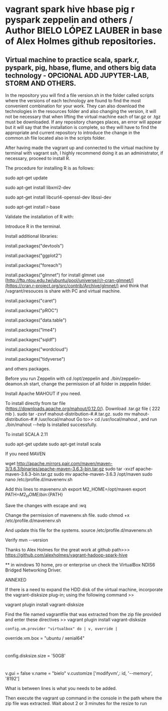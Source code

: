 #  vagrant spark hive hbase pig r pyspark zeppelin and others / Author  BIELO LÓPEZ LAUBER in base of Alex Holmes github repositories.
## Virtual machine to practice scala, spark.r, pyspark, pig, hbase, flume, and others big data technology - OPCIONAL ADD JUPYTER-LAB, STORM AND OTHERS.


In the repository you will find a file version.sh in the folder called scripts where the versions of each technology are found to find the most convenient combination for your work. 
They can also download the technologies in the resources folder and also changing the version, it will not be necessary that when lifting the virtual machine each of tar.gz or .tgz must be downloaded.
If any repository changes places, an error will appear but it will say that the installation is complete, so they will have to find the appropriate and current repository to introduce the change in the common.sh file located also in the scripts folder.

 After having made the vagrant up and connected to the virtual machine by terminal with vagrant ssh,
 I highly recommend doing it as an administrator, if necessary, proceed to install R.

The procedure for installing R is as follows:

sudo apt-get update

sudo apt-get install libxml2-dev

sudo apt-get install libcurl4-openssl-dev libssl-dev

sudo apt-get install r-base



Validate the installation of R with:

Introduce R in the terminal.

Install additional libraries:

install.packages("devtools")

install.packages("ggplot2")

install.packages("foreach")

install.packages("glmnet")
for install glmnet use [http://ftp.ntou.edu.tw/ubuntu/pool/universe/r/r-cran-glmnet/](https://cran.r-project.org/src/contrib/Archive/glmnet/) and think that /vagrant/resouces is share with PC and virtual machine.

install.packages("caret")

install.packages("pROC")

install.packages("data.table")

install.packages("lme4")

install.packages("sqldf")

install.packages("wordcloud")

install.packages("tidyverse")

and others packages.


Before you run Zeppelin with cd /opt/zeppelin  and ./bin/zeppelin-deamon.sh start, change the permission of all folder in zeppelin folder.





Install Apache MAHOUT if you need.

To install directly from tar file (https://downloads.apache.org/mahout/0.12.0/).
Download .tar.gz file ( 222 mb ).
sudo tar -zxvf mahout-distribution-#.#.tar.gz.
sudo mv mahout-distribution-#.# /usr/local/mahout
Go to>> cd /usr/local/mahout ,   and run ./bin/mahout --help
Is installed successfully.




To install SCALA 2.11

sudo apt-get update
sudo apt-get install scala



If you need MAVEN

wget http://apache.mirrors.pair.com/maven/maven-3/3.6.3/binaries/apache-maven-3.6.3-bin.tar.gz
sudo tar -xvzf apache-maven-3.6.3-bin.tar.gz
sudo mv apache-maven-3.6.3 /opt/maven
sudo nano /etc/profile.d/mavenenv.sh


Add this lines to mavenenv.sh
export M2_HOME=/opt/maven
export PATH=${M2_HOME}/bin:${PATH}

Save the changes with escape and :wq

Change the permission of mavenenv.sh file.
sudo chmod +x /etc/profile.d/mavenenv.sh

And update this file for the systems.
source /etc/profile.d/mavenenv.sh

Verify
mvn --version

Thanks to Alex Holmes for the great work at github path>>> https://github.com/alexholmes/vagrant-hadoop-spark-hive



** in windows 10 home, pro or enterprise un check the VirtualBox NDIS6 Bridged Networking Driver.



ANNEXED

If there is a need to expand the HDD disk of the virtual machine, incorporate the vagrant-disksize plug-in; using the following command >>

vagrant plugin install vagrant-disksize


Find the file named vagrantfile that was extracted from the zip file provided and enter these directives >>  vagrant plugin install vagrant-disksize

    config.vm.provider "virtualbox" do | v, override |
override.vm.box = "ubuntu / xenial64"
#
   config.disksize.size = '50GB' 
# 
 v.gui = false
   v.name = "bielo"
   v.customize ['modifyvm',: id, '--memory', '8192']

What is between lines is what you needs to be added.

Then execute the vagrant up command in the console in the path where the zip file was extracted. Wait about 2 or 3 minutes for the resize to run
